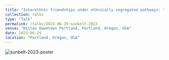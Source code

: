 ```yaml
---
title: "Interethnic friendships under ethnically segregated pathways: the case of Malaysia"
collection: talks
type: "Talk"
permalink: /talks/2023-06-29-sunbelt-2023
venue: "Hilton Downtown Portland, Portland, Oregon, USA"
date: 2023-06-29
location: "Portland, Oregon, USA"
---
```


![sunbelt-2023-poster](http://hansonchongzz.github.io/images/sunbelt-poster.png)
